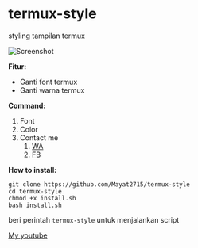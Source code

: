 # termux-style
styling tampilan termux

![Screenshot](https://i.ibb.co/sQtFh1b/IMG-20190711-203737.jpg)

**Fitur:**
- Ganti font termux
- Ganti warna termux

**Command:**
1. Font
2. Color
3. Contact me
    1. [WA](https://wa.me/62895640466851)
    2. [FB](https://fb.me/mayat.mayat.58555)
    
**How to install:**
```
git clone https://github.com/Mayat2715/termux-style
cd termux-style
chmod +x install.sh
bash install.sh
```

beri perintah `termux-style` untuk menjalankan script

[My youtube](https://www.youtube.com/channel/UCDSyfwTioLDAHSP7yegPqxw)
